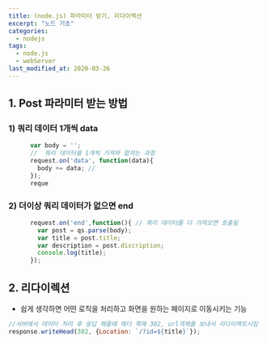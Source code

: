 ```yaml
---
title: (node.js) 파라미터 받기, 리다이렉션
excerpt: "노드 기초"
categories:
  - nodejs
tags:
  - node.js
  - webServer
last_modified_at: 2020-03-26
---
```

## 1. Post 파라미터 받는 방법
### 1) 쿼리 데이터 1개씩 data
~~~javascript
      var body = '';
      //  쿼리 데이터을 1개씩 가져와 합치는 과정
      request.on('data', function(data){ 
        body += data; //
      });
      reque
~~~
### 2) 더이상 쿼리 데이터가 없으면 end
~~~javascript
      request.on('end',function(){ // 쿼리 데이터를 다 가져오면 호출됨
        var post = qs.parse(body);
        var title = post.title;
        var description = post.discription;
        console.log(title);
      });
~~~


## 2. 리다이렉션
- 쉽게 생각하면 어떤 로직을 처리하고 화면을 원하는 페이지로 이동시키는 기능

~~~javascript
//서버에서 데이터 처리 후 응답 해줄때 해더 쪽에 302, url객체를 보내서 리다이렉트시킴
response.writeHead(302, {Location: `/?id=${title}`});
~~~
